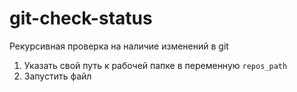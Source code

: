 # git-check-status
Рекурсивная проверка на наличие изменений в git

1) Указать свой путь к рабочей папке в переменную <code>repos_path</code>
2) Запустить файл
